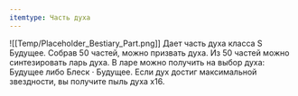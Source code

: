 ```yaml
---
itemtype: Часть духа
---
```

![[Temp/Placeholder_Bestiary_Part.png]]
Дает часть духа класса S Будущее. Собрав 50 частей, можно призвать духа. Из 50 частей можно синтезировать ларь духа. В ларе можно получить на выбор духа: Будущее либо Блеск · Будущее. Если дух достиг максимальной звездности, вы получите пыль духа х16.
